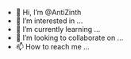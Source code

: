 - 👋 Hi, I’m @AntiZinth
- 👀 I’m interested in ...
- 🌱 I’m currently learning ...
- 💞️ I’m looking to collaborate on ...
- 📫 How to reach me ...

<!---
AntiZinth/AntiZinth is a ✨ special ✨ repository because its `README.md` (this file) appears on your GitHub profile.
You can click the Preview link to take a look at your changes.
--->
